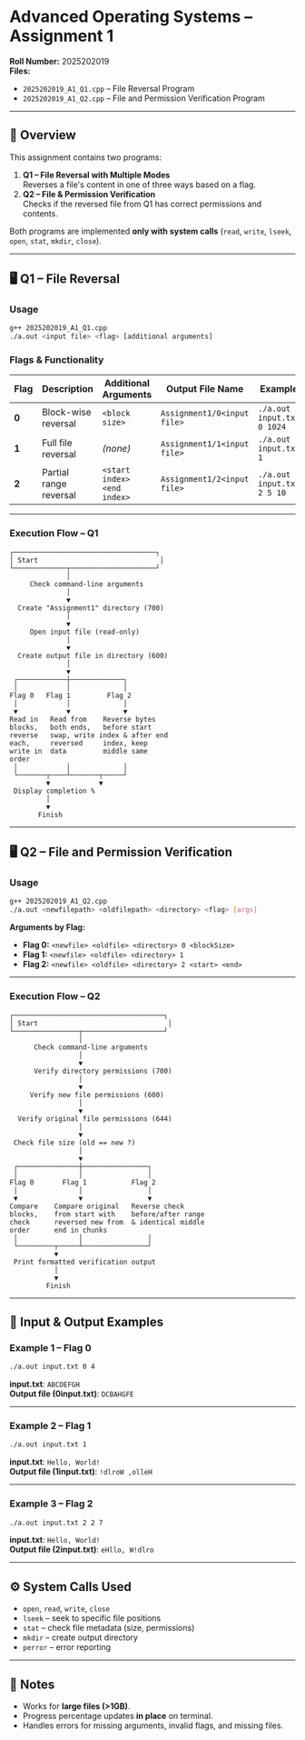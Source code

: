 # Advanced Operating Systems – Assignment 1

**Roll Number:** 2025202019  
**Files:**

- `2025202019_A1_Q1.cpp` – File Reversal Program
- `2025202019_A1_Q2.cpp` – File and Permission Verification Program

---

## 📌 Overview

This assignment contains two programs:

1. **Q1 – File Reversal with Multiple Modes**  
   Reverses a file's content in one of three ways based on a flag.
2. **Q2 – File & Permission Verification**  
   Checks if the reversed file from Q1 has correct permissions and contents.

Both programs are implemented **only with system calls** (`read`, `write`, `lseek`, `open`, `stat`, `mkdir`, `close`).

---

## 🖥 Q1 – File Reversal

### **Usage**

```bash
g++ 2025202019_A1_Q1.cpp
./a.out <input file> <flag> [additional arguments]
```

### **Flags & Functionality**

| Flag  | Description            | Additional Arguments        | Output File Name            | Example                    |
| ----- | ---------------------- | --------------------------- | --------------------------- | -------------------------- |
| **0** | Block-wise reversal    | `<block size>`              | `Assignment1/0<input file>` | `./a.out input.txt 0 1024` |
| **1** | Full file reversal     | _(none)_                    | `Assignment1/1<input file>` | `./a.out input.txt 1`      |
| **2** | Partial range reversal | `<start index> <end index>` | `Assignment1/2<input file>` | `./a.out input.txt 2 5 10` |

---

### **Execution Flow – Q1**

```
┌───────────────────────────────────┐
│ Start                              │
└─────────────┬─────────────────────┘
              │
     Check command-line arguments
              │
              ▼
  Create "Assignment1" directory (700)
              │
              ▼
     Open input file (read-only)
              │
              ▼
  Create output file in directory (600)
              │
              ▼
 ┌────────────┼─────────────┐
 │            │             │
Flag 0   Flag 1         Flag 2
 │            │             │
 ▼            ▼             ▼
Read in   Read from    Reverse bytes
blocks,   both ends,   before start
reverse   swap, write index & after end
each,     reversed     index, keep
write in  data         middle same
order
 │            │             │
 └───────┬────┴───────┬─────┘
         ▼            ▼
 Display completion %
         │
         ▼
       Finish
```

---

## 🖥 Q2 – File and Permission Verification

### **Usage**

```bash
g++ 2025202019_A1_Q2.cpp
./a.out <newfilepath> <oldfilepath> <directory> <flag> [args]
```

**Arguments by Flag:**

- **Flag 0:** `<newfile> <oldfile> <directory> 0 <blockSize>`
- **Flag 1:** `<newfile> <oldfile> <directory> 1`
- **Flag 2:** `<newfile> <oldfile> <directory> 2 <start> <end>`

---

### **Execution Flow – Q2**

```
┌─────────────────────────────────────┐
│ Start                                │
└────────────────┬────────────────────┘
                 │
      Check command-line arguments
                 │
                 ▼
      Verify directory permissions (700)
                 │
                 ▼
     Verify new file permissions (600)
                 │
                 ▼
  Verify original file permissions (644)
                 │
                 ▼
 Check file size (old == new ?)
                 │
                 ▼
 ┌───────────────┼────────────────┐
 │               │                │
Flag 0       Flag 1           Flag 2
 │               │                │
 ▼               ▼                ▼
Compare    Compare original   Reverse check
blocks,    from start with    before/after range
check      reversed new from  & identical middle
order      end in chunks
 │               │                │
 └─────────┬─────┴────────────────┘
           ▼
 Print formatted verification output
           │
           ▼
         Finish
```

---

## 📂 Input & Output Examples

### **Example 1 – Flag 0**

```bash
./a.out input.txt 0 4
```

**input.txt**: `ABCDEFGH`  
**Output file (0input.txt)**: `DCBAHGFE`

---

### **Example 2 – Flag 1**

```bash
./a.out input.txt 1
```

**input.txt**: `Hello, World!`  
**Output file (1input.txt)**: `!dlroW ,olleH`

---

### **Example 3 – Flag 2**

```bash
./a.out input.txt 2 2 7
```

**input.txt**: `Hello, World!`  
**Output file (2input.txt)**: `eHllo, W!dlro`

---

## ⚙️ System Calls Used

- `open`, `read`, `write`, `close`
- `lseek` – seek to specific file positions
- `stat` – check file metadata (size, permissions)
- `mkdir` – create output directory
- `perror` – error reporting

---

## 📝 Notes

- Works for **large files (>1GB)**.
- Progress percentage updates **in place** on terminal.
- Handles errors for missing arguments, invalid flags, and missing files.
